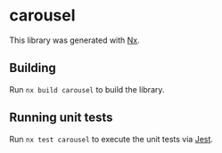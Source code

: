 # carousel

This library was generated with [Nx](https://nx.dev).

## Building

Run `nx build carousel` to build the library.

## Running unit tests

Run `nx test carousel` to execute the unit tests via [Jest](https://jestjs.io).
